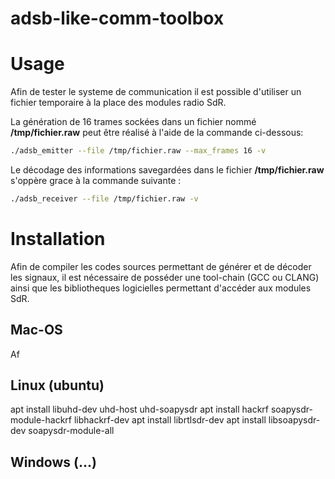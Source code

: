 # adsb-like-comm-toolbox

# Usage

Afin de tester le systeme de communication il est possible d'utiliser un fichier temporaire à la place des modules radio SdR.

La génération de 16 trames sockées dans un fichier nommé **/tmp/fichier.raw** peut être réalisé à l'aide de la commande ci-dessous:

```bash
./adsb_emitter --file /tmp/fichier.raw --max_frames 16 -v
```

Le décodage des informations savegardées dans le fichier **/tmp/fichier.raw** s'oppère grace à la commande suivante :

```bash
./adsb_receiver --file /tmp/fichier.raw -v
```

# Installation

Afin de compiler les codes sources permettant de générer et de décoder les signaux, il est nécessaire de posséder une tool-chain (GCC ou CLANG) ainsi que les bibliotheques logicielles permettant d'accéder aux modules SdR.

## Mac-OS

Af

## Linux (ubuntu)

apt install libuhd-dev uhd-host uhd-soapysdr
apt install hackrf soapysdr-module-hackrf libhackrf-dev
apt install librtlsdr-dev
apt install libsoapysdr-dev soapysdr-module-all


## Windows (...)
